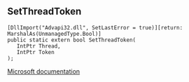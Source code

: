 ## SetThreadToken

```
[DllImport("Advapi32.dll", SetLastError = true)][return: MarshalAs(UnmanagedType.Bool)]
public static extern bool SetThreadToken(
   IntPtr Thread,
   IntPtr Token
);
```

[Microsoft documentation](https://docs.microsoft.com/en-us/windows/win32/api/securitybaseapi/nf-securitybaseapi-setthreadtoken)
